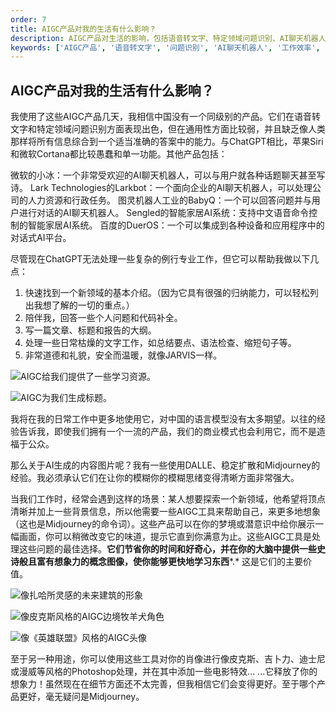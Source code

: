 ```yaml
---
order: 7
title: AIGC产品对我的生活有什么影响？
description: AIGC产品对生活的影响，包括语音转文字、特定领域问题识别、AI聊天机器人等功能。了解这些产品如何提高工作效率、激发想象力和节省时间。
keywords: ['AIGC产品', '语音转文字', '问题识别', 'AI聊天机器人', '工作效率', '想象力', '节省时间']
---
```


## AIGC产品对我的生活有什么影响？

我使用了这些AIGC产品几天，我相信中国没有一个同级别的产品。它们在语音转文字和特定领域问题识别方面表现出色，但在通用性方面比较弱，并且缺乏像人类那样将所有信息综合到一个适当准确的答案中的能力。与ChatGPT相比，苹果Siri和微软Cortana都比较愚蠢和单一功能。其他产品包括：

微软的小冰：一个非常受欢迎的AI聊天机器人，可以与用户就各种话题聊天甚至写诗。
Lark Technologies的Larkbot：一个面向企业的AI聊天机器人，可以处理公司的人力资源和行政任务。
图灵机器人工业的BabyQ：一个可以回答问题并与用户进行对话的AI聊天机器人。
Sengled的智能家居AI系统：支持中文语音命令控制的智能家居AI系统。
百度的DuerOS：一个可以集成到各种设备和应用程序中的对话式AI平台。

尽管现在ChatGPT无法处理一些复杂的例行专业工作，但它可以帮助我做以下几点：
1. 快速找到一个新领域的基本介绍。（因为它具有很强的归纳能力，可以轻松列出我想了解的一切的重点。）
2. 陪伴我，回答一些个人问题和代码补全。
3. 写一篇文章、标题和报告的大纲。
4. 处理一些日常枯燥的文字工作，如总结要点、语法检查、缩短句子等。
5. 非常道德和礼貌，安全而温暖，就像JARVIS一样。

![AIGC给我们提供了一些学习资源。](https://cdn-images-1.medium.com/max/2836/1*C75u22hIi-wHu2xc0GIpSw.png)

![AIGC为我们生成标题。](https://cdn-images-1.medium.com/max/2868/1*OR8zppdIuI34EmooD4FvNw.png)

我将在我的日常工作中更多地使用它，对中国的语言模型没有太多期望。以往的经验告诉我，即使我们拥有一个一流的产品，我们的商业模式也会利用它，而不是造福于公众。

那么关于AI生成的内容图片呢？我有一些使用DALLE、稳定扩散和Midjourney的经验。我必须承认它们在让你的模糊你的模糊思绪变得清晰方面非常强大。

当我们工作时，经常会遇到这样的场景：某人想要探索一个新领域，他希望将顶点清晰并加上一些背景信息，所以他需要一些AIGC工具来帮助自己，来更多地想象（这也是Midjourney的命令词）。这些产品可以在你的梦境或潜意识中给你展示一幅画面，你可以稍微改变它的味道，提示它直到你满意为止。这些AIGC工具是处理这些问题的最佳选择。**它们节省你的时间和好奇心，并在你的大脑中提供一些史诗般且富有想象力的概念图像，使你能够更快地学习东西***.* 这是它们的主要价值。

![像扎哈所灵感的未来建筑的形象](https://cdn-images-1.medium.com/max/3824/1*P4jaRi75pP3kEj-i2OT07g.png)

![像皮克斯风格的AIGC边境牧羊犬角色](https://cdn-images-1.medium.com/max/2048/1*u45hvUY3sR1fh9Vu-Re-yQ.png)

![像《英雄联盟》风格的AIGC头像](https://cdn-images-1.medium.com/max/2048/1*U81KMtAZajI0HCadYF3hiA.png)

至于另一种用途，你可以使用这些工具对你的肖像进行像皮克斯、吉卜力、迪士尼或漫威等风格的Photoshop处理，并在其中添加一些电影特效... ...它释放了你的想象力！虽然现在在细节方面还不太完善，但我相信它们会变得更好。至于哪个产品更好，毫无疑问是Midjourney。

